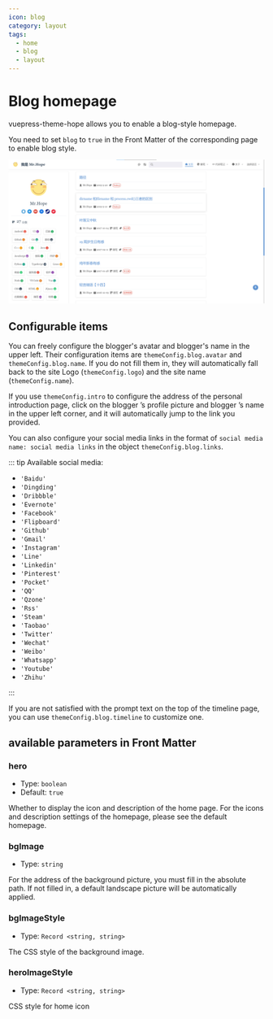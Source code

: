 ```yaml
---
icon: blog
category: layout
tags:
  - home
  - blog
  - layout
---
```


# Blog homepage

vuepress-theme-hope allows you to enable a blog-style homepage.

You need to set `blog` to `true` in the Front Matter of the corresponding page to enable blog style.

![Homepage screenshot](./assets/blog.png)

## Configurable items

You can freely configure the blogger's avatar and blogger's name in the upper left. Their configuration items are `themeConfig.blog.avatar` and `themeConfig.blog.name`. If you do not fill them in, they will automatically fall back to the site Logo (`themeConfig.logo`) and the site name (`themeConfig.name`).

If you use `themeConfig.intro` to configure the address of the personal introduction page, click on the blogger ’s profile picture and blogger ’s name in the upper left corner, and it will automatically jump to the link you provided.

You can also configure your social media links in the format of `social media name: social media links` in the object `themeConfig.blog.links`.

::: tip Available social media:

- `'Baidu'`
- `'Dingding'`
- `'Dribbble'`
- `'Evernote'`
- `'Facebook'`
- `'Flipboard'`
- `'Github'`
- `'Gmail'`
- `'Instagram'`
- `'Line'`
- `'Linkedin'`
- `'Pinterest'`
- `'Pocket'`
- `'QQ'`
- `'Qzone'`
- `'Rss'`
- `'Steam'`
- `'Taobao'`
- `'Twitter'`
- `'Wechat'`
- `'Weibo'`
- `'Whatsapp'`
- `'Youtube'`
- `'Zhihu'`

:::

If you are not satisfied with the prompt text on the top of the timeline page, you can use `themeConfig.blog.timeline` to customize one.

## available parameters in Front Matter

### hero

- Type: `boolean`
- Default: `true`

Whether to display the icon and description of the home page. For the icons and description settings of the homepage, please see the default homepage.

### bgImage

- Type: `string`

For the address of the background picture, you must fill in the absolute path. If not filled in, a default landscape picture will be automatically applied.

### bgImageStyle

- Type: `Record <string, string>`

The CSS style of the background image.

### heroImageStyle

- Type: `Record <string, string>`

CSS style for home icon
